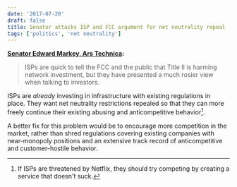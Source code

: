 ```yaml
---
date: '2017-07-20'
draft: false
title: Senator attacks ISP and FCC argument for net neutrality repeal
tags: ['politics', 'net neutrality']
---
```


**[Senator Edward Markey, Ars Technica](https://arstechnica.com/?p=1135805):**

> ISPs are quick to tell the FCC and the public that Title II is harming network investment, but they have presented a much rosier view when talking to investors.<!-- excerpt -->

ISPs are _already_ investing in infrastructure with existing regulations in place. They want net neutrality restrictions repealed so that they can more freely continue their existing abusing and anticompetitive behavior[^1].

A better fix for this problem would be to encourage more competition in the market, rather than shred regulations covering existing companies with near-monopoly positions and an extensive track record of anticompetitive and customer-hostile behavior.

[^1]: If ISPs are threatened by Netflix, they should try competing by creating a service that doesn't suck.
